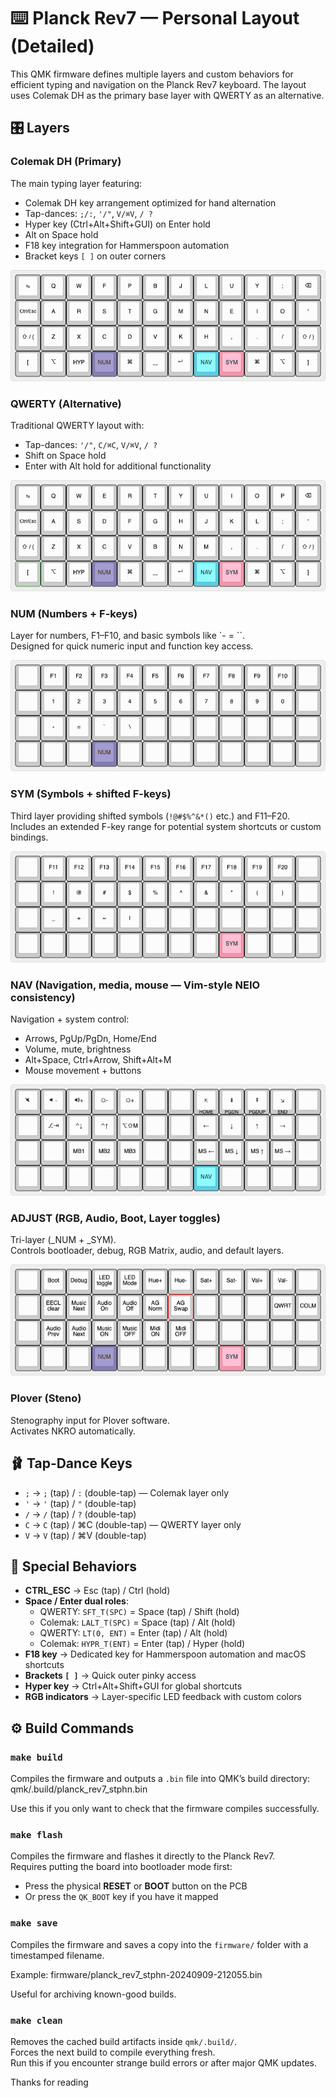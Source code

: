 # ⌨️ Planck Rev7 — Personal Layout (Detailed)

This QMK firmware defines multiple layers and custom behaviors for efficient typing and navigation on the Planck Rev7 keyboard. The layout uses Colemak DH as the primary base layer with QWERTY as an alternative.

## 🎛 Layers

### Colemak DH (Primary)

The main typing layer featuring:
- Colemak DH key arrangement optimized for hand alternation
- Tap-dances: `;/:`, `'/"`, `V/⌘V`, `/ ?`
- Hyper key (Ctrl+Alt+Shift+GUI) on Enter hold
- Alt on Space hold
- F18 key integration for Hammerspoon automation
- Bracket keys `[ ]` on outer corners

![Colemak Layer](images/colemak-layer.png)

### QWERTY (Alternative)

Traditional QWERTY layout with:
- Tap-dances: `'/"`, `C/⌘C`, `V/⌘V`, `/ ?`
- Shift on Space hold
- Enter with Alt hold for additional functionality

![QWERTY Layer](images/qwerty-layer.png)

### NUM (Numbers + F-keys)

Layer for numbers, F1–F10, and basic symbols like `- = \``.  
Designed for quick numeric input and function key access.

![Number Layer](images/num-layer.png)

### SYM (Symbols + shifted F-keys)  

Third layer providing shifted symbols (`!@#$%^&*()` etc.) and F11–F20.  
Includes an extended F-key range for potential system shortcuts or custom bindings.

![Symbols Layer](images/sym-layer.png)

### NAV (Navigation, media, mouse — Vim-style NEIO consistency)

Navigation + system control:  
- Arrows, PgUp/PgDn, Home/End  
- Volume, mute, brightness  
- Alt+Space, Ctrl+Arrow, Shift+Alt+M  
- Mouse movement + buttons

![Nav Layer](images/nav-layer.png)

### ADJUST (RGB, Audio, Boot, Layer toggles)

Tri-layer (_NUM + _SYM).  
Controls bootloader, debug, RGB Matrix, audio, and default layers.

![Adjust Layer](images/adjust-layer.png)

### Plover (Steno)
Stenography input for Plover software.  
Activates NKRO automatically.

## 🩰 Tap-Dance Keys

- `;` → `;` (tap) / `:` (double-tap) — Colemak layer only
- `'` → `'` (tap) / `"` (double-tap)  
- `/` → `/` (tap) / `?` (double-tap)  
- `C` → `C` (tap) / ⌘C (double-tap) — QWERTY layer only
- `V` → `V` (tap) / ⌘V (double-tap)  

  

## 🔑 Special Behaviors

- **CTRL_ESC** → Esc (tap) / Ctrl (hold)
- **Space / Enter dual roles**:
  - QWERTY: `SFT_T(SPC)` = Space (tap) / Shift (hold)
  - Colemak: `LALT_T(SPC)` = Space (tap) / Alt (hold)
  - QWERTY: `LT(0, ENT)` = Enter (tap) / Alt (hold)
  - Colemak: `HYPR_T(ENT)` = Enter (tap) / Hyper (hold)
- **F18 key** → Dedicated key for Hammerspoon automation and macOS shortcuts
- **Brackets `[ ]`** → Quick outer pinky access
- **Hyper key** → Ctrl+Alt+Shift+GUI for global shortcuts
- **RGB indicators** → Layer-specific LED feedback with custom colors

## ⚙️ Build Commands

### `make build`
Compiles the firmware and outputs a `.bin` file into QMK’s build directory:
qmk/.build/planck_rev7_stphn.bin

Use this if you only want to check that the firmware compiles successfully.

### `make flash`
Compiles the firmware and flashes it directly to the Planck Rev7.  
Requires putting the board into bootloader mode first:
- Press the physical **RESET** or **BOOT** button on the PCB  
- Or press the `QK_BOOT` key if you have it mapped

### `make save`
Compiles the firmware and saves a copy into the `firmware/` folder with a timestamped filename.  

Example:
firmware/planck_rev7_stphn-20240909-212055.bin

Useful for archiving known-good builds.

### `make clean`
Removes the cached build artifacts inside `qmk/.build/`.  
Forces the next build to compile everything fresh.  
Run this if you encounter strange build errors or after major QMK updates.

Thanks for reading 
